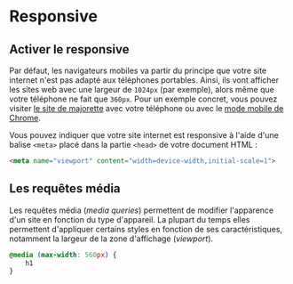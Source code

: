 # Responsive

## Activer le responsive

Par défaut, les navigateurs mobiles va partir du principe que votre site internet n'est pas adapté aux téléphones portables. Ainsi, ils vont afficher les sites web avec une largeur de `1024px` (par exemple), alors même que votre téléphone ne fait que `360px`. Pour un exemple concret, vous pouvez visiter [le site de majorette](https://www.majorette.com/fr/accueil/) avec votre téléphone ou avec le [mode mobile de Chrome](https://developers.google.com/web/tools/chrome-devtools/device-mode/#viewport).

Vous pouvez indiquer que votre site internet est responsive à l'aide d'une balise `<meta>` placé dans la partie `<head>` de votre document HTML :

```html
<meta name="viewport" content="width=device-width,initial-scale=1">
```

## Les requêtes média

Les requêtes média (_media queries_) permettent de modifier l'apparence d'un site en fonction du type d'appareil. La plupart du temps elles permettent d'appliquer certains styles en fonction de ses caractéristiques, notamment la largeur de la zone d'affichage (_viewport_).

```css
@media (max-width: 560px) {
	h1
}
```

<!--stackedit_data:
eyJoaXN0b3J5IjpbLTEyMTE5MjkyMDAsLTE1OTMxODgwMzIsMT
g0NjM0OTg5OCwtMTQxODE5OTA3MSwxNzcyNDk1Mzk2LDExNDI1
ODk5MjEsLTMzNDk2MjE2XX0=
-->